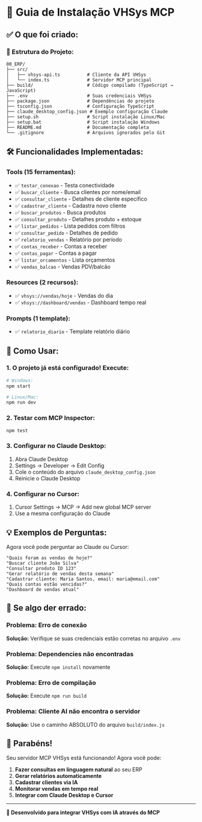 # 🚀 Guia de Instalação VHSys MCP

## ✅ O que foi criado:

### 📁 Estrutura do Projeto:
```
00_ERP/
├── src/
│   ├── vhsys-api.ts          # Cliente da API VHSys
│   └── index.ts              # Servidor MCP principal
├── build/                    # Código compilado (TypeScript → JavaScript)
├── .env                      # Suas credenciais VHSys
├── package.json              # Dependências do projeto
├── tsconfig.json             # Configuração TypeScript
├── claude_desktop_config.json # Exemplo configuração Claude
├── setup.sh                  # Script instalação Linux/Mac
├── setup.bat                 # Script instalação Windows
├── README.md                 # Documentação completa
└── .gitignore                # Arquivos ignorados pelo Git
```

## 🛠️ Funcionalidades Implementadas:

### Tools (15 ferramentas):
- ✅ `testar_conexao` - Testa conectividade
- ✅ `buscar_cliente` - Busca clientes por nome/email
- ✅ `consultar_cliente` - Detalhes de cliente específico
- ✅ `cadastrar_cliente` - Cadastra novo cliente
- ✅ `buscar_produtos` - Busca produtos
- ✅ `consultar_produto` - Detalhes produto + estoque
- ✅ `listar_pedidos` - Lista pedidos com filtros
- ✅ `consultar_pedido` - Detalhes de pedido
- ✅ `relatorio_vendas` - Relatório por período
- ✅ `contas_receber` - Contas a receber
- ✅ `contas_pagar` - Contas a pagar
- ✅ `listar_orcamentos` - Lista orçamentos
- ✅ `vendas_balcao` - Vendas PDV/balcão

### Resources (2 recursos):
- ✅ `vhsys://vendas/hoje` - Vendas do dia
- ✅ `vhsys://dashboard/vendas` - Dashboard tempo real

### Prompts (1 template):
- ✅ `relatorio_diario` - Template relatório diário

## 🚀 Como Usar:

### 1. O projeto já está configurado! Execute:
```bash
# Windows:
npm start

# Linux/Mac:
npm run dev
```

### 2. Testar com MCP Inspector:
```bash
npm test
```

### 3. Configurar no Claude Desktop:
1. Abra Claude Desktop
2. Settings → Developer → Edit Config
3. Cole o conteúdo do arquivo `claude_desktop_config.json`
4. Reinicie o Claude Desktop

### 4. Configurar no Cursor:
1. Cursor Settings → MCP → Add new global MCP server
2. Use a mesma configuração do Claude

## 💡 Exemplos de Perguntas:

Agora você pode perguntar ao Claude ou Cursor:

```
"Quais foram as vendas de hoje?"
"Buscar cliente João Silva"
"Consultar produto ID 123"
"Gerar relatório de vendas desta semana"
"Cadastrar cliente: Maria Santos, email: maria@email.com"
"Quais contas estão vencidas?"
"Dashboard de vendas atual"
```

## 🔧 Se algo der errado:

### Problema: Erro de conexão
**Solução:** Verifique se suas credenciais estão corretas no arquivo `.env`

### Problema: Dependencies não encontradas
**Solução:** Execute `npm install` novamente

### Problema: Erro de compilação
**Solução:** Execute `npm run build`

### Problema: Cliente AI não encontra o servidor
**Solução:** Use o caminho ABSOLUTO do arquivo `build/index.js`

## 🎉 Parabéns!

Seu servidor MCP VHSys está funcionando! Agora você pode:

1. **Fazer consultas em linguagem natural** ao seu ERP
2. **Gerar relatórios automaticamente** 
3. **Cadastrar clientes via IA**
4. **Monitorar vendas em tempo real**
5. **Integrar com Claude Desktop e Cursor**

---

**🤖 Desenvolvido para integrar VHSys com IA através do MCP** 